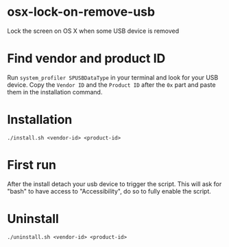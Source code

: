 # osx-lock-on-remove-usb
Lock the screen on OS X when some USB device is removed

# Find vendor and product ID

Run `system_profiler SPUSBDataType` in your terminal and look for your USB device.
Copy the `Vendor ID` and the `Product ID` after the `0x` part and paste them in the installation command.

# Installation

`./install.sh <vendor-id> <product-id>`

# First run
After the install detach your usb device to trigger the script.
This will ask for "bash" to have access to "Accessibility", do so to fully enable the script.

# Uninstall

`./uninstall.sh <vendor-id> <product-id>`